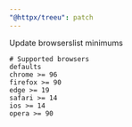 ```yaml
---
"@httpx/treeu": patch
---
```


Update browserslist minimums

```
# Supported browsers
defaults
chrome >= 96
firefox >= 90
edge >= 19
safari >= 14
ios >= 14
opera >= 90
```